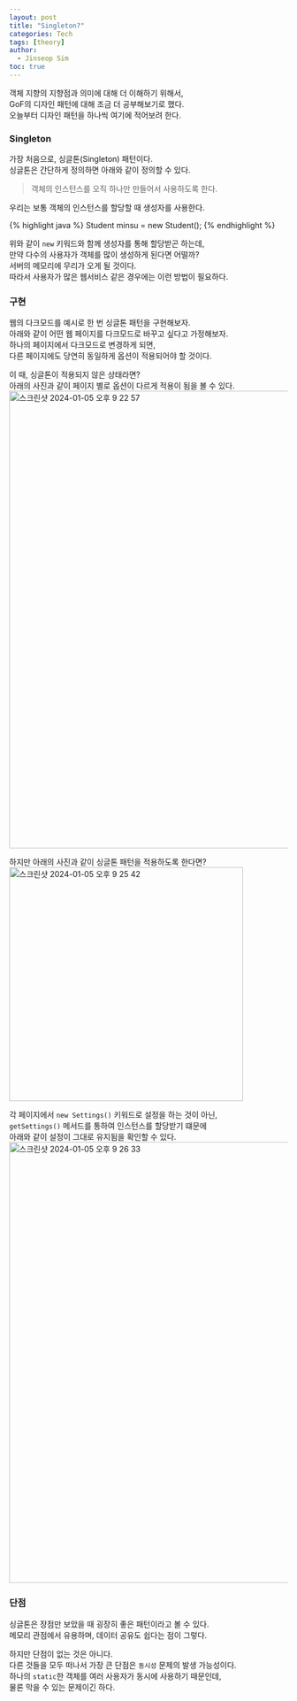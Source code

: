 ```yaml
---
layout: post
title: "Singleton?"
categories: Tech
tags: [theory]
author:
  - Jinseop Sim
toc: true
---
```

객체 지향의 지향점과 의미에 대해 더 이해하기 위해서,  
GoF의 디자인 패턴에 대해 조금 더 공부해보기로 했다.  
오늘부터 디자인 패턴을 하나씩 여기에 적어보려 한다.  

### Singleton
가장 처음으로, 싱글톤(Singleton) 패턴이다.  
싱글톤은 간단하게 정의하면 아래와 같이 정의할 수 있다.  

> 객체의 인스턴스를 오직 하나만 만들어서 사용하도록 한다.

우리는 보통 객체의 인스턴스를 할당할 때 생성자를 사용한다.  

{% highlight java %}
Student minsu = new Student();
{% endhighlight %}

위와 같이 ```new``` 키워드와 함께 생성자를 통해 할당받곤 하는데,  
만약 다수의 사용자가 객체를 많이 생성하게 된다면 어떨까?  
서버의 메모리에 무리가 오게 될 것이다.  
따라서 사용자가 많은 웹서비스 같은 경우에는 이런 방법이 필요하다.  

### 구현
웹의 다크모드를 예시로 한 번 싱글톤 패턴을 구현해보자.  
아래와 같이 어떤 웹 페이지를 다크모드로 바꾸고 싶다고 가정해보자.  
하나의 페이지에서 다크모드로 변경하게 되면,  
다른 페이지에도 당연히 동일하게 옵션이 적용되어야 할 것이다.  

이 때, 싱글톤이 적용되지 않은 상태라면?  
아래의 사진과 같이 페이지 별로 옵션이 다르게 적용이 됨을 볼 수 있다.  
<img width="827" alt="스크린샷 2024-01-05 오후 9 22 57" src="https://github.com/Jinseop-Sim/Jinseop-Sim.github.io/assets/71700079/95c98569-e82b-4f7a-8e4f-b190cb545d7c">  

하지만 아래의 사진과 같이 싱글톤 패턴을 적용하도록 한다면?  
<img width="423" alt="스크린샷 2024-01-05 오후 9 25 42" src="https://github.com/Jinseop-Sim/Jinseop-Sim.github.io/assets/71700079/cf46075b-9f35-4a4c-8144-70477f9e1830">  

각 페이지에서 ```new Settings()``` 키워드로 설정을 하는 것이 아닌,  
```getSettings()``` 메서드를 통하여 인스턴스를 할당받기 떄문에  
아래와 같이 설정이 그대로 유지됨을 확인할 수 있다.  
<img width="797" alt="스크린샷 2024-01-05 오후 9 26 33" src="https://github.com/Jinseop-Sim/Jinseop-Sim.github.io/assets/71700079/b09941c5-7c62-40f1-b492-bb512777e2e1">  

### 단점
싱글톤은 장점만 보았을 때 굉장히 좋은 패턴이라고 볼 수 있다.  
메모리 관점에서 유용하며, 데이터 공유도 쉽다는 점이 그렇다.  

하지만 단점이 없는 것은 아니다.  
다른 것들을 모두 떠나서 가장 큰 단점은 ```동시성``` 문제의 발생 가능성이다.  
하나의 ```static```한 객체를 여러 사용자가 동시에 사용하기 때문인데,  
물론 막을 수 있는 문제이긴 하다.
